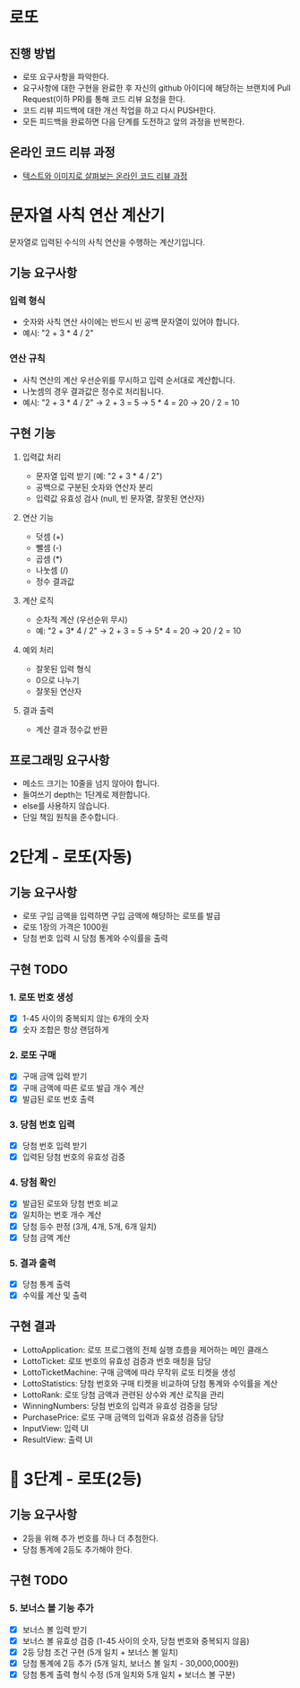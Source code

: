 # 로또

## 진행 방법

- 로또 요구사항을 파악한다.
- 요구사항에 대한 구현을 완료한 후 자신의 github 아이디에 해당하는 브랜치에 Pull Request(이하 PR)를 통해 코드 리뷰 요청을 한다.
- 코드 리뷰 피드백에 대한 개선 작업을 하고 다시 PUSH한다.
- 모든 피드백을 완료하면 다음 단계를 도전하고 앞의 과정을 반복한다.

## 온라인 코드 리뷰 과정

- [텍스트와 이미지로 살펴보는 온라인 코드 리뷰 과정](https://github.com/next-step/nextstep-docs/tree/master/codereview)

# 문자열 사칙 연산 계산기

문자열로 입력된 수식의 사칙 연산을 수행하는 계산기입니다.

## 기능 요구사항

### 입력 형식

- 숫자와 사칙 연산 사이에는 반드시 빈 공백 문자열이 있어야 합니다.
- 예시: "2 + 3 \* 4 / 2"

### 연산 규칙

- 사칙 연산의 계산 우선순위를 무시하고 입력 순서대로 계산합니다.
- 나눗셈의 경우 결과값은 정수로 처리됩니다.
- 예시: "2 + 3 \* 4 / 2" → 2 + 3 = 5 → 5 \* 4 = 20 → 20 / 2 = 10

## 구현 기능

1. 입력값 처리

    - 문자열 입력 받기 (예: "2 + 3 \* 4 / 2")
    - 공백으로 구분된 숫자와 연산자 분리
    - 입력값 유효성 검사 (null, 빈 문자열, 잘못된 연산자)

2. 연산 기능

    - 덧셈 (+)
    - 뺄셈 (-)
    - 곱셈 (\*)
    - 나눗셈 (/)
    - 정수 결과값

3. 계산 로직

    - 순차적 계산 (우선순위 무시)
    - 예: "2 + 3* 4 / 2" → 2 + 3 = 5 → 5* 4 = 20 → 20 / 2 = 10

4. 예외 처리

    - 잘못된 입력 형식
    - 0으로 나누기
    - 잘못된 연산자

5. 결과 출력
    - 계산 결과 정수값 반환

## 프로그래밍 요구사항

- 메소드 크기는 10줄을 넘지 않아야 합니다.
- 들여쓰기 depth는 1단계로 제한합니다.
- else를 사용하지 않습니다.
- 단일 책임 원칙을 준수합니다.

# 2단계 - 로또(자동)

## 기능 요구사항

- 로또 구입 금액을 입력하면 구입 금액에 해당하는 로또를 발급
- 로또 1장의 가격은 1000원
- 당첨 번호 입력 시 당첨 통계와 수익률을 출력

## 구현 TODO

### 1. 로또 번호 생성

- [x] 1-45 사이의 중복되지 않는 6개의 숫자
- [x] 숫자 조합은 항상 랜덤하게

### 2. 로또 구매

- [x] 구매 금액 입력 받기
- [x] 구매 금액에 따른 로또 발급 개수 계산
- [x] 발급된 로또 번호 출력

### 3. 당첨 번호 입력

- [x] 당첨 번호 입력 받기
- [x] 입력된 당첨 번호의 유효성 검증

### 4. 당첨 확인

- [x] 발급된 로또와 당첨 번호 비교
- [x] 일치하는 번호 개수 계산
- [x] 당첨 등수 판정 (3개, 4개, 5개, 6개 일치)
- [x] 당첨 금액 계산

### 5. 결과 출력

- [x] 당첨 통계 출력
- [x] 수익률 계산 및 출력

## 구현 결과

- LottoApplication: 로또 프로그램의 전체 실행 흐름을 제어하는 메인 클래스
- LottoTicket: 로또 번호의 유효성 검증과 번호 매칭을 담당
- LottoTicketMachine: 구매 금액에 따라 무작위 로또 티켓을 생성
- LottoStatistics: 당첨 번호와 구매 티켓을 비교하여 당첨 통계와 수익률을 계산
- LottoRank: 로또 당첨 금액과 관련된 상수와 계산 로직을 관리
- WinningNumbers: 당첨 번호의 입력과 유효성 검증을 담당
- PurchasePrice: 로또 구매 금액의 입력과 유효셩 검증을 담당
- InputView: 입력 UI
- ResultView: 출력 UI

# 🚀 3단계 - 로또(2등)

## 기능 요구사항

- 2등을 위해 추가 번호를 하나 더 추첨한다.
- 당첨 통계에 2등도 추가해야 한다.

## 구현 TODO

### 5. 보너스 볼 기능 추가

- [x] 보너스 볼 입력 받기
- [x] 보너스 볼 유효성 검증 (1-45 사이의 숫자, 당첨 번호와 중복되지 않음)
- [X] 2등 당첨 조건 구현 (5개 일치 + 보너스 볼 일치)
- [X] 당첨 통계에 2등 추가 (5개 일치, 보너스 볼 일치 - 30,000,000원)
- [X] 당첨 통계 출력 형식 수정 (5개 일치와 5개 일치 + 보너스 볼 구분)
